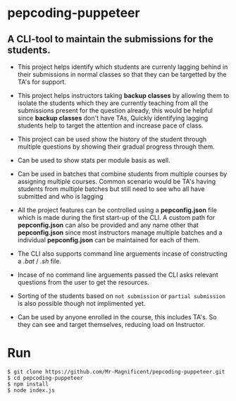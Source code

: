 # pepcoding-puppeteer

## A CLI-tool to maintain the submissions for the students.

* This project helps identify which students are currenly lagging behind in their submissions in normal classes so that they 
can be targetted by the TA's for support.

* This project helps instructors taking **backup classes** by allowing them to isolate the students which they are currently
teaching from all the submissions present for the question already, this would be helpful since **backup classes** don't have
TAs, Quickly identifying lagging students help to target the attention and increase pace of class.

* This project can be used show the history of the student through multiple questions by showing their gradual progress
through them.

* Can be used to show stats per module basis as well.

* Can be used in batches that combine students from multiple courses by assigning multiple courses. Common scenario would be
TA's having students from multiple batches but still need to see who all have submitted and who is lagging

* All the project features can be controlled using a **pepconfig.json** file which is made during the first start-up of the
CLI. A custom path for **pepconfig.json** can also be provided and any name other that **pepconfig.json** since most 
instructors manage multiple batches and a individual **pepconfig.json** can be maintained for each of them.

* The CLI also supports command line arguements incase of constructing a *.bat* / *.sh* file.

* Incase of no command line arguements passed the CLI asks relevant questions from the user to get the resources.

* Sorting of the students based on `not submission` or `partial submission` is also possible though not implimented yet.

* Can be used by anyone enrolled in the course, this includes TA's. So they can see and target themselves, reducing load on
Instructor. 

# Run #
```
$ git clone https://github.com/Mr-Magnificent/pepcoding-puppeteer.git
$ cd pepcoding-puppeteer
$ npm install
$ node index.js
```
